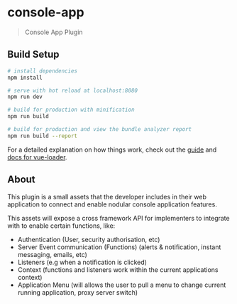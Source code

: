# console-app

> Console App Plugin

## Build Setup

``` bash
# install dependencies
npm install

# serve with hot reload at localhost:8080
npm run dev

# build for production with minification
npm run build

# build for production and view the bundle analyzer report
npm run build --report
```

For a detailed explanation on how things work, check out the [guide](http://vuejs-templates.github.io/webpack/) and [docs for vue-loader](http://vuejs.github.io/vue-loader).

## About

This plugin is a small assets that the developer includes in their web application to connect and enable nodular console application features. 

This assets will expose a cross framework API for implementers to integrate with to enable certain functions, like:

* Authentication (User, security authorisation, etc)
* Server Event communication (Functions) (alerts & notification, instant messaging, emails, etc)
* Listeners (e.g when a notification is clicked)
* Context (functions and listeners work within the current applications context)
* Application Menu (will allows the user to pull a menu to change current running application, proxy server switch)